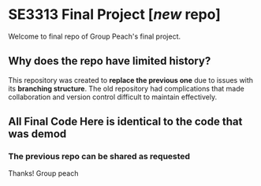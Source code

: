 # SE3313 Final Project [*new* repo]

Welcome to final repo of Group Peach's final project.

## Why does the repo have limited history?

This repository was created to **replace the previous one** due to issues with its **branching structure**. The old repository had complications that made collaboration and version control difficult to maintain effectively.

## All Final Code Here is identical to the code that was demod
### The previous repo can be shared as requested

Thanks!
Group peach
